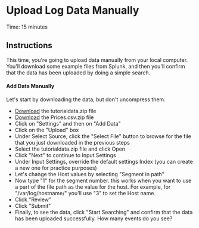 # Upload Log Data Manually
Time: 15 minutes

## Instructions
This time, you're going to upload data manually from your local computer. You'll download some example files from Splunk, and then you'll confirm that the data has been uploaded by doing a simple search.

#### Add Data Manually
Let's start by downloading the data, but don't uncompress them.

- [Download](http://docs.splunk.com/images/Tutorial/tutorialdata.zip) the tutorialdata.zip file
- [Download](http://docs.splunk.com/images/d/db/Prices.csv.zip) the Prices.csv.zip file
- Click on "Settings" and then on "Add Data"
- Click on the "Upload" box 
- Under Select Source, click the "Select File" button to browse for the file that you just downloaded in the previous steps
- Select the tutorialdata.zip file and click Open
- Click "Next" to continue to Input Settings
- Under Input Settings, override the default settings Index (you can create a new one for practice purposes)
- Let's change the Host values by selecting "Segment in path"
- Now type "1" for the segment number. this works when you want to use a part of the file path as the value for the host. For example, for "/var/log/hostname/" you'll use "3" to set the Host name.
- Click "Review"
- Click "Submit" 
- Finally, to see the data, click "Start Searching" and confirm that the data has been uploaded successfully. How many events do you see?
